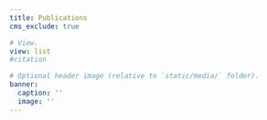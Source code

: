 ```yaml
---
title: Publications
cms_exclude: true

# View.
view: list
#citation

# Optional header image (relative to `static/media/` folder).
banner:
  caption: ''
  image: ''
---
```

